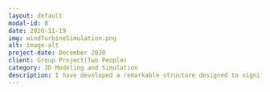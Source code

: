 ```yaml
---
layout: default
modal-id: 8
date: 2020-11-19
img: windTurbineSimulation.png
alt: image-alt
project-date: December 2020
client: Group Project(Two People)
category: 3D Modeling and Simulation
description: I have developed a remarkable structure designed to significantly enhance the energy generation capabilities of small wind turbines. The 3D models were designed by using AutoCAD, and the models were thoroughly validated through simulations conducted using SOLIDWORKS FLOW SIMULATION. It increased the wind turbine's energy generation capability by over 70 percent according to the simulations.
---
```

